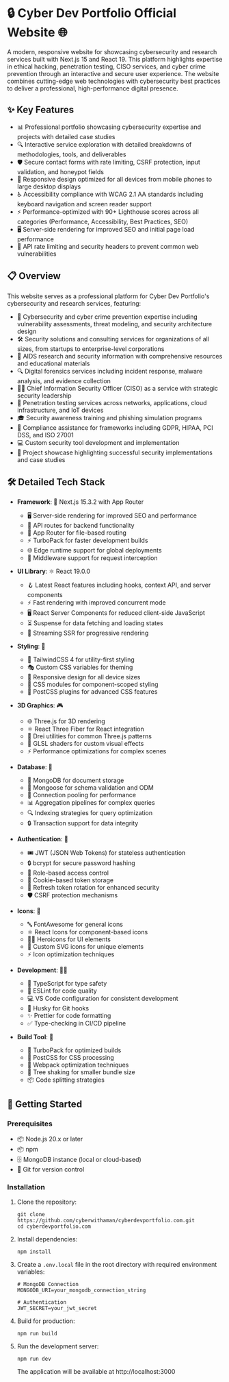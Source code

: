 # 🔒 Cyber Dev Portfolio Official Website 🌐

A modern, responsive website for showcasing cybersecurity and research services built with Next.js 15 and React 19. This platform highlights expertise in ethical hacking, penetration testing, CISO services, and cyber crime prevention through an interactive and secure user experience. The website combines cutting-edge web technologies with cybersecurity best practices to deliver a professional, high-performance digital presence.

## ✨ Key Features

- 📊 Professional portfolio showcasing cybersecurity expertise and projects with detailed case studies
- 🔍 Interactive service exploration with detailed breakdowns of methodologies, tools, and deliverables
- 🛡️ Secure contact forms with rate limiting, CSRF protection, input validation, and honeypot fields
- 📱 Responsive design optimized for all devices from mobile phones to large desktop displays
- ♿ Accessibility compliance with WCAG 2.1 AA standards including keyboard navigation and screen reader support
- ⚡ Performance-optimized with 90+ Lighthouse scores across all categories (Performance, Accessibility, Best Practices, SEO)
- 🖥️ Server-side rendering for improved SEO and initial page load performance
- 🔐 API rate limiting and security headers to prevent common web vulnerabilities

## 📋 Overview

This website serves as a professional platform for Cyber Dev Portfolio's cybersecurity and research services, featuring:

- 🔐 Cybersecurity and cyber crime prevention expertise including vulnerability assessments, threat modeling, and security architecture design
- 🛠️ Security solutions and consulting services for organizations of all sizes, from startups to enterprise-level corporations
- 🧪 AIDS research and security information with comprehensive resources and educational materials
- 🔍 Digital forensics services including incident response, malware analysis, and evidence collection
- 👨‍💼 Chief Information Security Officer (CISO) as a service with strategic security leadership
- 🧩 Penetration testing services across networks, applications, cloud infrastructure, and IoT devices
- 🎓 Security awareness training and phishing simulation programs
- 📝 Compliance assistance for frameworks including GDPR, HIPAA, PCI DSS, and ISO 27001
- 💻 Custom security tool development and implementation
- 🎯 Project showcase highlighting successful security implementations and case studies

## 🛠️ Detailed Tech Stack

- **Framework**: 🚀 Next.js 15.3.2 with App Router
  - 🖥️ Server-side rendering for improved SEO and performance
  - 🔄 API routes for backend functionality
  - 📁 App Router for file-based routing
  - ⚡ TurboPack for faster development builds
  - 🌐 Edge runtime support for global deployments
  - 🔄 Middleware support for request interception

- **UI Library**: ⚛️ React 19.0.0
  - 🪝 Latest React features including hooks, context API, and server components
  - ⚡ Fast rendering with improved concurrent mode
  - 🖥️ React Server Components for reduced client-side JavaScript
  - ⏳ Suspense for data fetching and loading states
  - 🌊 Streaming SSR for progressive rendering

- **Styling**: 🎨
  - 💨 TailwindCSS 4 for utility-first styling
  - 🎭 Custom CSS variables for theming
  - 📱 Responsive design for all device sizes
  - 🧩 CSS modules for component-scoped styling
  - 🔧 PostCSS plugins for advanced CSS features

- **3D Graphics**: 🎮
  - 🌐 Three.js for 3D rendering
  - ⚛️ React Three Fiber for React integration
  - 🧰 Drei utilities for common Three.js patterns
  - 🎨 GLSL shaders for custom visual effects
  - ⚡ Performance optimizations for complex scenes

- **Database**: 💾
  - 🍃 MongoDB for document storage
  - 🦔 Mongoose for schema validation and ODM
  - 🔄 Connection pooling for performance
  - 📊 Aggregation pipelines for complex queries
  - 🔍 Indexing strategies for query optimization
  - 🔒 Transaction support for data integrity

- **Authentication**: 🔑
  - 🎟️ JWT (JSON Web Tokens) for stateless authentication
  - 🔒 bcrypt for secure password hashing
  - 👥 Role-based access control
  - 🍪 Cookie-based token storage
  - 🔄 Refresh token rotation for enhanced security
  - 🛡️ CSRF protection mechanisms

- **Icons**: 🎨
  - 🔤 FontAwesome for general icons
  - ⚛️ React Icons for component-based icons
  - 🦸‍♂️ Heroicons for UI elements
  - 🎨 Custom SVG icons for unique elements
  - ⚡ Icon optimization techniques

- **Development**: 👨‍💻
  - 📝 TypeScript for type safety
  - 🧹 ESLint for code quality
  - 💻 VS Code configuration for consistent development
  - 🐶 Husky for Git hooks
  - ✨ Prettier for code formatting
  - ✅ Type-checking in CI/CD pipeline

- **Build Tool**: 🔨
  - 🚀 TurboPack for optimized builds
  - 🎨 PostCSS for CSS processing
  - 🔧 Webpack optimization techniques
  - 🌲 Tree shaking for smaller bundle size
  - 📦 Code splitting strategies

## 🚀 Getting Started

### Prerequisites

- 📦 Node.js 20.x or later
- 📦 npm
- 🗄️ MongoDB instance (local or cloud-based)
- 📝 Git for version control

### Installation

1. Clone the repository:
   ```
   git clone https://github.com/cyberwithaman/cyberdevportfolio.com.git
   cd cyberdevportfolio.com
   ```

2. Install dependencies:
   ```
   npm install
   ```

3. Create a `.env.local` file in the root directory with required environment variables:
   ```
   # MongoDB Connection
   MONGODB_URI=your_mongodb_connection_string
   
   # Authentication
   JWT_SECRET=your_jwt_secret
   ```

4. Build for production:
   ```
   npm run build
   ```

5. Run the development server:
   ```
   npm run dev
   ```
   
   The application will be available at http://localhost:3000
